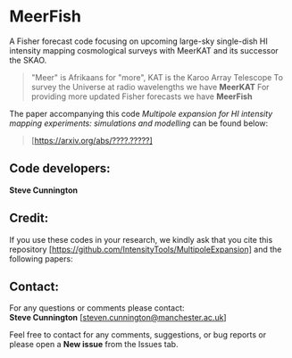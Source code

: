 # MeerFish

A Fisher forecast code focusing on upcoming large-sky single-dish HI intensity mapping cosmological surveys with MeerKAT and its successor the SKAO.

> "Meer" is Afrikaans for "more", KAT is the Karoo Array Telescope
> To survey the Universe at radio wavelengths we have **MeerKAT**
> For providing more updated Fisher forecasts we have **MeerFish**

The paper accompanying this code *Multipole expansion for HI intensity mapping experiments: simulations and modelling* can be found below:
> [https://arxiv.org/abs/????.?????]

## Code developers:

**Steve Cunnington**

## Credit:

If you use these codes in your research, we kindly ask
that you cite this repository [https://github.com/IntensityTools/MultipoleExpansion] and the following papers:

## Contact:

For any questions or comments please contact:<br/>
**Steve Cunnington** [steven.cunnington@manchester.ac.uk]

Feel free to contact for any comments, suggestions, or bug reports or please open a **New issue** from the Issues tab.
